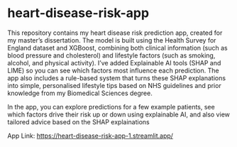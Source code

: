 # heart-disease-risk-app
This repository contains my heart disease risk prediction app, created for my master’s dissertation. The model is built using the Health Survey for England dataset and XGBoost, combining both clinical information (such as blood pressure and cholesterol) and lifestyle factors (such as smoking, alcohol, and physical activity). I’ve added Explainable AI tools (SHAP and LIME) so you can see which factors most influence each prediction. The app also includes a rule-based system that turns these SHAP explanations into simple, personalised lifestyle tips based on NHS guidelines and prior knowledge from my Biomedical Sciences degree. 

In the app, you can explore predictions for a few example patients, see which factors drive their risk up or down using explainable AI, and also view tailored advice based on the SHAP explainations

App Link: https://heart-disease-risk-app-1.streamlit.app/
